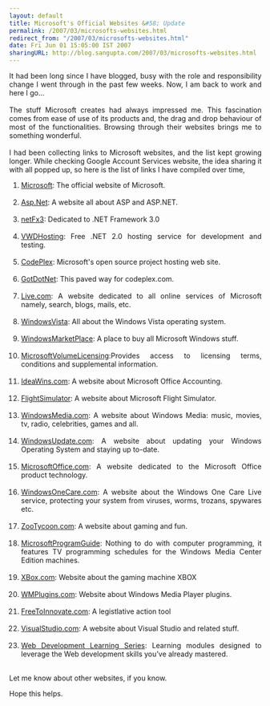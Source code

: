 ```yaml
---
layout: default
title: Microsoft's Official Websites &#58; Update
permalink: /2007/03/microsofts-websites.html
redirect_from: "/2007/03/microsofts-websites.html"
date: Fri Jun 01 15:05:00 IST 2007
sharingURL: http://blog.sangupta.com/2007/03/microsofts-websites.html
---
```

<p style="text-align: justify;">It had been long since I have blogged, busy with the role and responsibility change I went through in the past few weeks. Now, I am back to work and here I go...<br><br>The stuff Microsoft creates had always impressed me. This fascination comes from ease of use of its products and, the drag and drop behaviour of most of the functionalities. Browsing through their websites brings me to something wonderful.<br><br>I had been collecting links to Microsoft websites, and the list kept growing longer. While checking Google Account Services website, the idea sharing it with all popped up, so here is the list of links I have compiled over time,<br></p>
<ol style="text-align: justify;">
    <li><a href="http://www.microsoft.com/">Microsoft</a>: The official website of Microsoft.<br><br></li>
    <li><a href="http://www.asp.net/">Asp.Net</a>: A website all about ASP and ASP.NET.<br><br></li>
    <li><a href="http://www.netfx3.com/">netFx3</a>: Dedicated to .NET Framework 3.0<br><br></li>
    <li><a href="http://www.vwdhosting.net/">VWDHosting</a>: Free .NET 2.0 hosting service for development and testing.<br><br></li>
    <li><a href="http://www.codeplex.com/">CodePlex</a>: Microsoft's open source project hosting web site.<br><br></li>
    <li><a href="http://www.gotdotnet.com/">GotDotNet</a>: This paved way for codeplex.com.<br><br></li>
    <li><a href="http://www.live.com/">Live.com</a>: A website dedicated to all online services of Microsoft namely, search, blogs, mails, etc.<br><br></li>
    <li><a href="http://www.windowsvista.com/">WindowsVista</a>: All about the Windows Vista operating system.<br><br></li>
    <li><a href="http://www.windowsmarketplace.com/">WindowsMarketPlace</a>: A place to buy all Microsoft Windows stuff.<br><br></li>
    <li><a href="http://www.microsoftvolumelicensing.com/">MicrosoftVolumeLicensing</a>:Provides access to licensing terms, conditions and supplemental information.<br><br></li>
    <li><a href="http://www.ideawins.com/">IdeaWins.com</a>: A website about Microsoft Office Accounting.<br><br></li>
    <li><a href="http://www.fsinsider.com/">FlightSimulator</a>: A website about Microsoft Flight Simulator.<br><br></li>
    <li><a href="http://www.windowsmedia.com/">WindowsMedia.com</a>: A website about Windows Media: music, movies, tv, radio, celebrities, games and all.<br><br></li>
    <li><a href="http://www.windowsupdate.com/">WindowsUpdate.com</a>: A website about updating your Windows Operating System and staying up to-date.<br><br></li>
    <li><a href="http://www.microsoftoffice.com/">MicrosoftOffice.com</a>: A website dedicated to the Microsoft Office product technology.<br><br></li>
    <li><a href="http://www.windowsonecare.com/">WindowsOneCare.com</a>: A website about the Windows One Care Live service, protecting your system from viruses, worms, trozans, spywares etc.<br><br></li>
    <li><a href="http://zootycoon.com/">ZooTycoon.com</a>: A website about gaming and fun.<br><br></li>
    <li><a href="http://www.microsoftprogramguide.com/">MicrosoftProgramGuide</a>: Nothing to do with computer programming, it features TV programming schedules for the Windows Media Center Edition machines.<br><br></li>
    <li><a href="http://www.xbox.com/">XBox.com</a>: Website about the gaming machine XBOX<br><br></li>
    <li><a href="http://www.wmplugins.com/">WMPlugins.com</a>: Website about Windows Media Player plugins.<br><br></li>
    <li><a href="https://www.freetoinnovate.com/">FreeToInnovate.com</a>: A legistlative action tool<br><br></li>
    <li><a href="http://www.visualstudio.com/">VisualStudio.com</a>: A website about Visual Studio and related stuff.</li>
    <br>
    <li><a href="http://www.learn2asp.net/">Web Development Learning Series</a>: Learning modules designed to leverage the Web development skills you’ve already mastered.</li>
    <br>
</ol>Let me know about other websites, if you know.
<br>
<p style="text-align: justify;">Hope this helps.</p>
